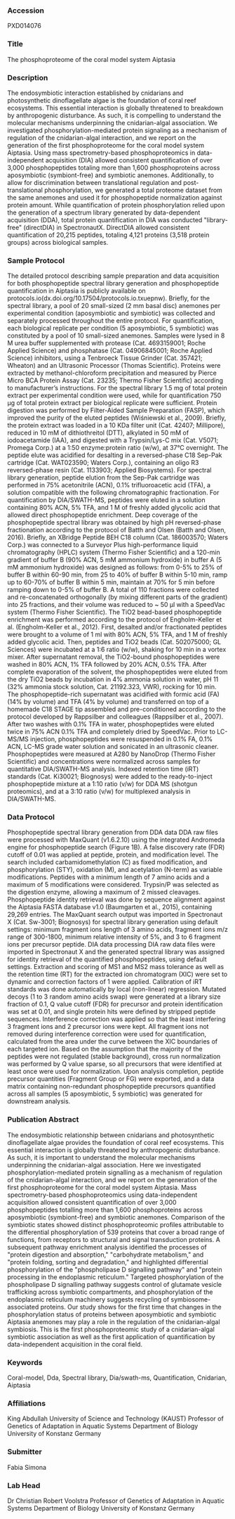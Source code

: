 ### Accession
PXD014076

### Title
The phosphoproteome of the coral model system Aiptasia

### Description
The endosymbiotic interaction established by cnidarians and photosynthetic dinoflagellate algae is the foundation of coral reef ecosystems. This essential interaction is globally threatened to breakdown by anthropogenic disturbance. As such, it is compelling to understand the molecular mechanisms underpinning the cnidarian-algal association. We investigated phosphorylation-mediated protein signaling as a mechanism of regulation of the cnidarian-algal interaction, and we report on the generation of the first phosphoproteome for the coral model system Aiptasia. Using mass spectrometry-based phosphoproteomics in data-independent acquisition (DIA) allowed consistent quantification of over 3,000 phosphopeptides totaling more than 1,600 phosphoproteins across aposymbiotic (symbiont-free) and symbiotic anemones. Additionally, to allow for discrimination between translational regulation and post-translational phosphorylation, we generated a total proteome dataset from the same anemones and used it for phosphopeptide normalization against protein amount. While quantification of protein phosphorylation relied upon the generation of a spectrum library generated by data-dependent acquisition (DDA), total protein quantification in DIA was conducted "library-free" (directDIA) in SpectronautX. DirectDIA allowed consistent quantification of 20,215 peptides, totaling 4,121 proteins (3,518 protein groups) across biological samples.

### Sample Protocol
The detailed protocol describing sample preparation and data acquisition for both phosphopeptide spectral library generation and phosphopeptide quantification in Aiptasia is publicly available on protocols.io(dx.doi.org/10.17504/protocols.io.txuepnw). Briefly, for the spectral library, a pool of 20 small-sized (2 mm basal disc) anemones per experimental condition (aposymbiotic and symbiotic) was collected and separately processed throughout the entire protocol. For quantification, each biological replicate per condition (5 aposymbiotic, 5 symbiotic) was constituted by a pool of 10 small-sized anemones. Samples were lysed in 8 M urea buffer supplemented with protease (Cat. 4693159001; Roche Applied Science) and phosphatase (Cat. 04906845001; Roche Applied Science) inhibitors, using a Tenbroeck Tissue Grinder (Cat. 357421; Wheaton) and an Ultrasonic Processor (Thomas Scientific). Proteins were extracted by methanol-chloroform precipitation and measured by Pierce Micro BCA Protein Assay (Cat. 23235; Thermo Fisher Scientific) according to manufacturer’s instructions. For the spectral library 1.5 mg of total protein extract per experimental condition were used, while for quantification 750 μg of total protein extract per biological replicate were sufficient. Protein digestion was performed by Filter-Aided Sample Preparation (FASP), which improved the purity of the eluted peptides (Wiśniewski et al., 2009). Briefly, the protein extract was loaded in a 10 KDa filter unit (Cat. 42407; Millipore), reduced in 10 mM of dithiothreitol (DTT), alkylated in 50 mM of iodoacetamide (IAA), and digested with a Trypsin/Lys-C mix (Cat. V5071; Promega Corp.) at a 1:50 enzyme:protein ratio (w/w), at 37°C overnight. The peptide elute was acidified for desalting in a reversed-phase C18 Sep-Pak cartridge (Cat. WAT023590; Waters Corp.), containing an oligo R3 reversed-phase resin (Cat. 1133903; Applied Biosystems). For spectral library generation, peptide elution from the Sep-Pak cartridge was performed in 75% acetonitrile (ACN), 0.1% trifluoroacetic acid (TFA), a solution compatible with the following chromatographic fractionation. For quantification by DIA/SWATH-MS, peptides were eluted in a solution containing 80% ACN, 5% TFA, and 1 M of freshly added glycolic acid that allowed direct phosphopeptide enrichment. Deep coverage of the phosphopeptide spectral library was obtained by high pH reversed-phase fractionation according to the protocol of Batth and Olsen (Batth and Olsen, 2016). Briefly, an XBridge Peptide BEH C18 column (Cat. 186003570; Waters Corp.) was connected to a Surveyor Plus high-performance liquid chromatography (HPLC) system (Thermo Fisher Scientific) and a 120-min gradient of buffer B (90% ACN, 5 mM ammonium hydroxide) in buffer A (5 mM ammonium hydroxide) was designed as follows: from 0-5% to 25% of buffer B within 60-90 min, from 25 to 40% of buffer B within 5-10 min, ramp up to 60-70% of buffer B within 5 min, maintain at 70% for 5 min before ramping down to 0-5% of buffer B. A total of 110 fractions were collected and re-concatenated orthogonally (by mixing different parts of the gradient) into 25 fractions, and their volume was reduced to ~ 50 μl with a SpeedVac system (Thermo Fisher Scientific). The TiO2 bead-based phosphopeptide enrichment was performed according to the protocol of Engholm-Keller et al. (Engholm-Keller et al., 2012). First, desalted and/or fractionated peptides were brought to a volume of 1 ml with 80% ACN, 5% TFA, and 1 M of freshly added glycolic acid. Then, peptides and TiO2 beads (Cat. 502075000; GL Sciences) were incubated at a 1:6 ratio (w/w), shaking for 10 min in a vortex mixer. After supernatant removal, the TiO2-bound phosphopeptides were washed in 80% ACN, 1% TFA followed by 20% ACN, 0.5% TFA. After complete evaporation of the solvent, the phosphopeptides were eluted from the dry TiO2 beads by incubation in 4% ammonia solution in water, pH 11 (32% ammonia stock solution, Cat. 21192.323, VWR), rocking for 10 min. The phosphopeptide-rich supernatant was acidified with formic acid (FA) (14% by volume) and TFA (4% by volume) and transferred on top of a homemade C18 STAGE tip assembled and pre-conditioned according to the protocol developed by Rappsilber and colleagues (Rappsilber et al., 2007). After two washes with 0.1% TFA in water, phosphopeptides were eluted twice in 75% ACN 0.1% TFA and completely dried by SpeedVac. Prior to LC-MS/MS injection, phosphopeptides were resuspended in 0.1% FA, 0.1% ACN, LC-MS grade water solution and sonicated in an ultrasonic cleaner. Phosphopeptides were measured at A280 by NanoDrop (Thermo Fisher Scientific) and concentrations were normalized across samples for quantitative DIA/SWATH-MS analysis. Indexed retention time (iRT) standards (Cat. Ki30021; Biognosys) were added to the ready-to-inject phosphopeptide mixture at a 1:10 ratio (v/w) for DDA MS (shotgun proteomics), and at a 3:10 ratio (v/w) for multiplexed analysis in DIA/SWATH-MS.

### Data Protocol
Phosphopeptide spectral library generation from DDA data DDA raw files were processed with MaxQuant (v1.6.2.10) using the integrated Andromeda engine for phosphopeptide search (Figure 1B). A false discovery rate (FDR) cutoff of 0.01 was applied at peptide, protein, and modification level. The search included carbamidomethylation (C) as fixed modification, and phosphorylation (STY), oxidation (M), and acetylation (N-term) as variable modifications. Peptides with a minimum length of 7 amino acids and a maximum of 5 modifications were considered. Trypsin/P was selected as the digestion enzyme, allowing a maximum of 2 missed cleavages. Phosphopeptide identity retrieval was done by sequence alignment against the Aiptasia FASTA database v1.0 (Baumgarten et al., 2015), containing 29,269 entries. The MaxQuant search output was imported in Spectronaut X (Cat. Sw-3001; Biognosys) for spectral library generation using default settings: minimum fragment ions length of 3 amino acids, fragment ions m/z range of 300-1800, minimum relative intensity of 5%, and 3 to 6 fragment ions per precursor peptide.  DIA data processing DIA raw data files were imported in Spectronaut X and the generated spectral library was assigned for identity retrieval of the quantified phosphopeptides, using default settings. Extraction and scoring of MS1 and MS2 mass tolerance as well as the retention time (RT) for the extracted ion chromatogram (XIC) were set to dynamic and correction factors of 1 were applied. Calibration of iRT standards was done automatically by local (non-linear) regression. Mutated decoys (1 to 3 random amino acids swap) were generated at a library size fraction of 0.1, Q value cutoff (FDR) for precursor and protein identification was set at 0.01, and single protein hits were defined by stripped peptide sequences. Interference correction was applied so that the least interfering 3 fragment ions and 2 precursor ions were kept. All fragment ions not removed during interference correction were used for quantification, calculated from the area under the curve between the XIC boundaries of each targeted ion. Based on the assumption that the majority of the peptides were not regulated (stable background), cross run normalization was performed by Q value sparse, so all precursors that were identified at least once were used for normalization. Upon analysis completion, peptide precursor quantities (Fragment Group or FG) were exported, and a data matrix containing non-redundant phosphopeptide precursors quantified across all samples (5 aposymbiotic, 5 symbiotic) was generated for downstream analysis.

### Publication Abstract
The endosymbiotic relationship between cnidarians and photosynthetic dinoflagellate algae provides the foundation of coral reef ecosystems. This essential interaction is globally threatened by anthropogenic disturbance. As such, it is important to understand the molecular mechanisms underpinning the cnidarian-algal association. Here we investigated phosphorylation-mediated protein signalling as a mechanism of regulation of the cnidarian-algal interaction, and we report on the generation of the first phosphoproteome for the coral model system Aiptasia. Mass spectrometry-based phosphoproteomics&#xa0;using data-independent acquisition allowed consistent quantification of over 3,000 phosphopeptides totalling more than 1,600 phosphoproteins across aposymbiotic (symbiont-free) and symbiotic anemones. Comparison of the symbiotic states showed distinct phosphoproteomic profiles attributable to the differential phosphorylation of 539 proteins that cover a broad range of functions, from receptors to structural and signal transduction proteins. A subsequent pathway enrichment analysis identified the processes of "protein digestion and absorption," "carbohydrate metabolism," and "protein folding, sorting and degradation," and highlighted differential phosphorylation of the "phospholipase D signalling pathway" and "protein processing in the endoplasmic reticulum." Targeted phosphorylation of the phospholipase D signalling pathway suggests control of glutamate vesicle trafficking across symbiotic compartments, and phosphorylation of the endoplasmic reticulum machinery suggests recycling of symbiosome-associated proteins. Our study shows for the first time that changes in the phosphorylation status of proteins between aposymbiotic and symbiotic Aiptasia anemones&#xa0;may play a role in the&#xa0;regulation of the cnidarian-algal symbiosis. This is the first phosphoproteomic study of a cnidarian-algal symbiotic association as well as the first application of quantification by data-independent acquisition in the coral field.

### Keywords
Coral-model, Dda, Spectral library, Dia/swath-ms, Quantification, Cnidarian, Aiptasia

### Affiliations
King Abdullah University of Science and Technology (KAUST)
Professor of Genetics of Adaptation in Aquatic Systems Department of Biology University of Konstanz Germany

### Submitter
Fabia Simona

### Lab Head
Dr Christian Robert Voolstra
Professor of Genetics of Adaptation in Aquatic Systems Department of Biology University of Konstanz Germany


